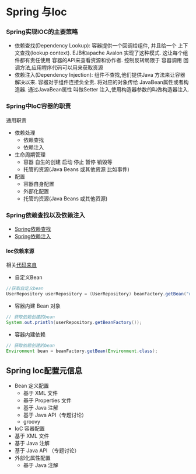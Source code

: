 # **Spring 与Ioc**

### **Spring实现IOC的主要策略**
* 依赖查找(Dependency Lookup): 容器提供一个回调给组件, 并且给一个 上下文查找(lookup context). EJB和apache Avalon 实现了这种模式. 这让每个组件都有责任使用 容器的API来查看资源和协作者. 控制反转局限于 容器调用 回调方法,应用程序代码可以用来获取资源
* 依赖注入(Dependency Injection): 组件不查找,他们提供Java 方法来让容器解决以来. 容器对于组件连接负全责. 将对应的对象传给 JavaBean属性或者构造器. 通过JavaBean属性 叫做Setter 注入,使用构造器参数的叫做构造器注入.
### **Spring中IoC容器的职责**
通用职责
* 依赖处理
  * 依赖查找
  * 依赖注入
* 生命周期管理
  * 容器 自生的创建 启动 停止 暂停 销毁等
  * 托管的资源(Java Beans 或其他资源 比如事件)
* 配置
	* 容器自身配置
	* 外部化配置
	* 托管的资源(Java Beans 或其他资源)
  
### **Spring依赖查找以及依赖注入**
* [Spring依赖查找](SpringDL.md)  
* [Spring依赖注入](SpringDI.md)
#### **Ioc依赖来源**
相关[代码来自]([/ioc-container-overview](https://github.com/FantasybabyChange/thinking-in-spring/blob/main/learn-ioc/ioc-container-overview/src/main/java/com/fantasybaby/spring/ioc/overview/SpringIocDiView.java))
* 自定义Bean
```java
//获取自定义bean
UserRepository userRepository = (UserRepository) beanFactory.getBean("userRepository");
```
* 容器内建 Bean 对象
```java
// 获取依赖创建的bean
System.out.println(userRepository.getBeanFactory());
```
* 容器内建依赖
```java
// 获取依赖创建的bean
Environment bean = beanFactory.getBean(Environment.class);
```

## **Spring Ioc配置元信息**
* Bean 定义配置
  * 基于 XML 文件
  * 基于 Properties 文件
  * 基于 Java 注解
  * 基于 Java API（专题讨论）
  * groovy
* IoC 容器配置
*   基于 XML 文件
*   基于 Java 注解
*   基于 Java API （专题讨论）
* 外部化属性配置
  * 基于 Java 注解
